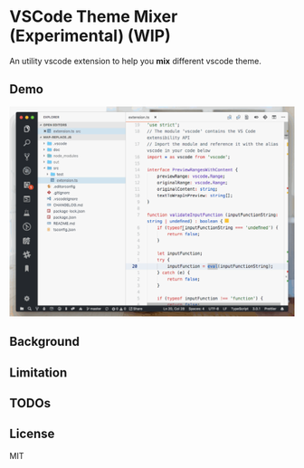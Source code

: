 # VSCode Theme Mixer (Experimental) (WIP)

An utility vscode extension to help you **mix** different vscode theme.

## Demo

![mixer-demo](docs/images/vscode-theme-mixer-karylight-evadark.gif)

## Background

## Limitation

## TODOs

## License

MIT